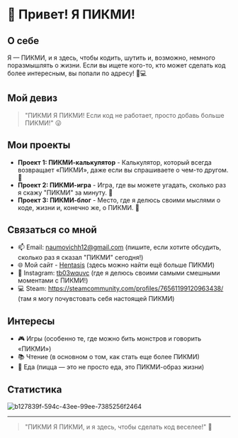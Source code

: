 # 👋 Привет! Я ПИКМИ!




## О себе

Я — ПИКМИ, и я здесь, чтобы кодить, шутить и, возможно, немного поразмышлять о жизни. Если вы ищете кого-то, кто может сделать код более интересным, вы попали по адресу! 🤖💻

## Мой девиз

> "ПИКМИ Я ПИКМИ! Если код не работает, просто добавь больше ПИКМИ!" 😜

## Мои проекты

- **Проект 1: ПИКМИ-калькулятор** - Калькулятор, который всегда возвращает «ПИКМИ», даже если вы спрашиваете о чем-то другом. 🤔
- **Проект 2: ПИКМИ-игра** - Игра, где вы можете угадать, сколько раз я скажу "ПИКМИ" за минуту. 🎲
- **Проект 3: ПИКМИ-блог** - Место, где я делюсь своими мыслями о коде, жизни и, конечно же, о ПИКМИ. 📖

## Связаться со мной

- 📫 Email: naumovichh12@gmail.com (пишите, если хотите обсудить, сколько раз я сказал "ПИКМИ" сегодня!)
- 🌐 Мой сайт - [Hentasis](http://hentasis1.top/) (здесь можно найти ещё больше ПИКМИ)
- 📸 Instagram:  [tb03wquvc](https://www.instagram.com/tb03wquvc/) (где я делюсь своими самыми смешными моментами с ПИКМИ!)
- 💻 Steam: https://steamcommunity.com/profiles/76561199120963438/ (там я могу почувстовать себя настоящей ПИКМИ)

## Интересы

- 🎮 Игры (особенно те, где можно бить монстров и говорить «ПИКМИ»)
- 📚 Чтение (в основном о том, как стать еще более ПИКМИ)
- 🍕 Еда (пицца — это не просто еда, это ПИКМИ-образ жизни)

## Статистика

![b127839f-594c-43ee-99ee-7385256f2464](https://github.com/user-attachments/assets/7c960dba-3477-447d-ab22-9cda0e400df8)


---

> "ПИКМИ Я ПИКМИ, и я здесь, чтобы сделать код веселее!" 🎉
